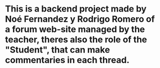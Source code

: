 # This is a backend project made by Noé Fernandez y Rodrigo Romero of a forum web-site managed by the teacher, theres also the role of the "Student", that can make commentaries in each thread.
